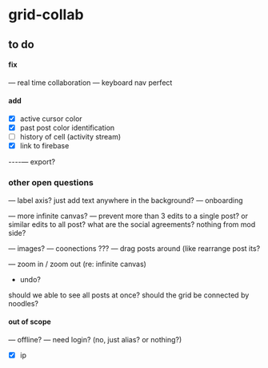 # grid-collab

## to do

#### fix

— real time collaboration
— keyboard nav perfect

#### add

- [x] active cursor color
- [x] past post color identification
- [ ] history of cell (activity stream)
- [x] link to firebase

----— export?

### other open questions

— label axis? just add text anywhere in the background?
— onboarding

— more infinite canvas?
— prevent more than 3 edits to a single post? or similar edits to all post? what are the social agreements? nothing from mod side?

— images?
— coonections ???
— drag posts around (like rearrange post its?

— zoom in / zoom out (re: infinite canvas)

- undo?

should we able to see all posts at once?
should the grid be connected by noodles?

#### out of scope

— offline?
— need login? (no, just alias? or nothing?)
- [x] ip
